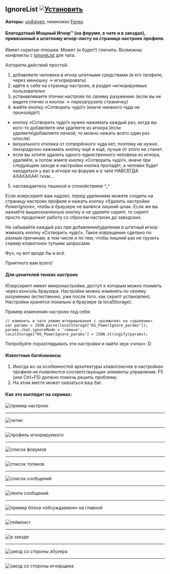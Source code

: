 ## IgnoreList [![Установить](http://s43.radikal.ru/i101/1406/15/25aa0cc99cf2.png)](../raw/master/scripts/KG_PowerIgnore.user.js)
**Авторы:** [un4given](http://klavogonki.ru/u/#/111001/), немножко [Fenex](http://klavogonki.ru/u/#/82885/)

#### Благодатный Мощный Игнор™ (на форуме, в чате и в заездах), привязанный к штатному игнор-листу на странице настроек профиля.
Имеет скрытые плюшки. Может (и будет!) глючить. Возможны конфликты с [IgnoreList](docs/IgnoreList.md) для чата.

Алгоритм действий простой: 
1. добавляете человека в игнор штатными средствами (в его профиле, через менюшку → игнорировать)
2. идёте к себе на страницу настроек, в раздел «игнорируемые пользователи»
3. устанавливаете птички настроек по своему разумению (если вы не видите птичек и кнопок → перезагрузите страничку)
4. жмёте кнопку «Сотворить чудо!» (иначе никакого чуда не произойдёт)
  - кнопку «Сотворить чудо!» нужно нажимать каждый раз, когда вы кого-то добавляете или удаляете из игнора (если удаляете\добавляете пачкой, то можно нажать всего один раз опосля)
  - визуального отклика от сотворённого чуда нет, поэтому не нужно лихорадочно нажимать кнопку ещё и ещё, лучше от этого не станет.
  - если вы хотите удалить одного-единственного человека из игнора, удаляйте, а потом жмите кнопку «Сотворить чудо!», иначе при следующем заходе в настройки кнопка пропадёт, а человек будет находиться у вас в игноре на форуме и в чате НАВСЕГДА АХАХАХАА! гкхм...
5. наслаждаетесь тишиной и спокойствием ^_^

Если юзерскрипт вам надоел, перед удалением можете сходить на страницу настроек профиля и нажать кнопку «Удалить настройки PowerIgnore», чтобы в браузере не валялся лишний шлак. Если же вы нажмёте вышеозначенную кнопку и не удалите скрипт, то скрипт просто продолжит работу со сбросом настроек до заводских.

Не забывайте каждый раз при добавлении\удалении в штатный игнор жмякать кнопку «Сотворить чудо!». Такое извращение сделано по разным причинам, в том числе и по тем, чтобы лишний раз не грузить сервер клавогонок тупыми запросами. 

Фух, ну вот вроде бы и всё.

Приятного вам всего!

#### Для ценителей тонких настроек

Юзерскрипт имеет микронастройки, доступ к которым можно поиметь через консоль браузера. Настройки можно изменять по своему разумению (естественно, уже после того, как скрипт установлен). Настройки хранятся локально в браузере (в localStorage). 

Пример изменения настроек под себя:

~~~
// изменить в чате режим игнорирования с «размытия» на «удаление»
var params = JSON.parse(localStorage["KG_PowerIgnore_params"]);
params.chat.ignoreMode = 'remove';
localStorage["KG_PowerIgnore_params"] = JSON.stringify(params);
~~~

Попробуйте поразглядывать эти настройки и найти звук «чпок» :D 

#### Известные баги\нюансы

1. Иногда из-за особенностей архитектуры клавогоночек в настройках профиля не появляются соответствующие элементы управления. F5 (или Ctrl+F5) должно помочь решить проблему.
2. На этом месте может оказаться ваш баг.

#### Как это выглядит на скринах:

![](img/kg_powerignore/settings.jpg 'пример настроек')

---

![](img/kg_powerignore/chat-blur.jpg 'чатик')

---

![](img/kg_powerignore/profile.jpg 'профиль игнорируемого')

---

![](img/kg_powerignore/forum-main.jpg 'список форумов')

---

![](img/kg_powerignore/forum-topics.jpg 'список топиков')

---

![](img/kg_powerignore/forum-posts.jpg 'список сообщений')

---

![](img/kg_powerignore/forum-feed.jpg 'лента сообщений')

---

![](img/kg_powerignore/index-last-on-forum.jpg 'пример блока «обсуждаемое» на главной')

---

![](img/kg_powerignore/in-gamelist.jpg 'геймлист') 

---

![](img/kg_powerignore/in-race-blur.jpg 'в заезде')

---

![](img/kg_powerignore/in-race-abuser.jpg 'заезд со стороны абузера')

---

![](img/kg_powerignore/in-race-ignorer.jpg 'заезд со стороны игнорщика')
